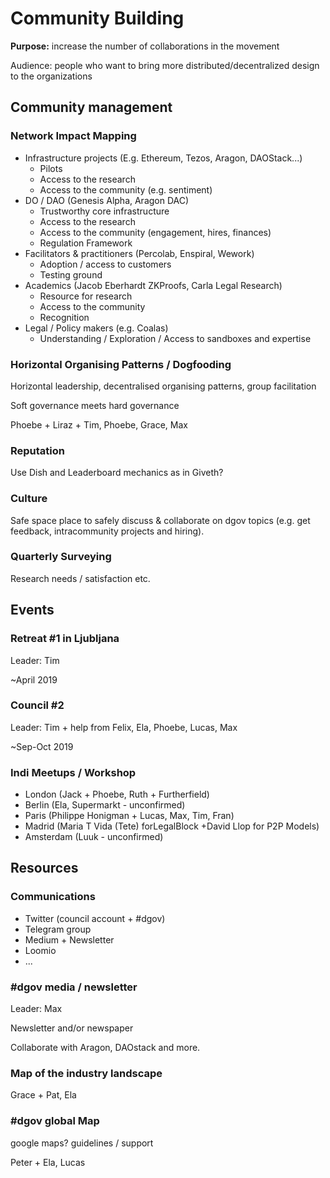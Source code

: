 # Community Building

**Purpose:** increase the number of collaborations in the movement

Audience: people who want to bring more distributed/decentralized design to the organizations

## Community management

### Network Impact Mapping

* Infrastructure projects \(E.g. Ethereum, Tezos, Aragon, DAOStack...\)
  * Pilots
  * Access to the research
  * Access to the community \(e.g. sentiment\)
* DO / DAO \(Genesis Alpha, Aragon DAC\)
  * Trustworthy core infrastructure
  * Access to the research
  * Access to the community \(engagement, hires, finances\)
  * Regulation Framework
* Facilitators & practitioners \(Percolab, Enspiral, Wework\)
  * Adoption / access to customers
  * Testing ground
* Academics \(Jacob Eberhardt ZKProofs, Carla Legal Research\)
  * Resource for research
  * Access to the community
  * Recognition
* Legal / Policy makers \(e.g. Coalas\)
  * Understanding / Exploration / Access to sandboxes and expertise

### Horizontal Organising Patterns / Dogfooding

Horizontal leadership, decentralised organising patterns, group facilitation

Soft governance meets hard governance

Phoebe + Liraz + Tim, Phoebe, Grace, Max

### Reputation

Use Dish and Leaderboard mechanics as in Giveth?

### Culture

Safe space place to safely discuss & collaborate on dgov topics \(e.g. get feedback, intracommunity projects and hiring\).

### Quarterly Surveying

Research needs / satisfaction etc.

## Events

### Retreat \#1 in Ljubljana

Leader: Tim

~April 2019

### Council \#2

Leader: Tim  + help from Felix, Ela, Phoebe, Lucas, Max

~Sep-Oct 2019

### Indi Meetups / Workshop

* London \(Jack + Phoebe, Ruth + Furtherfield\)
* Berlin \(Ela, Supermarkt - unconfirmed\)
* Paris \(Philippe Honigman + Lucas, Max, Tim, Fran\)
* Madrid \(Maria T Vida \(Tete\) forLegalBlock +David Llop for P2P Models\)
* Amsterdam \(Luuk - unconfirmed\)

## Resources

### Communications

* Twitter \(council account + \#dgov\)
* Telegram group
* Medium + Newsletter
* Loomio
* ...

### \#dgov media / newsletter

Leader: Max

Newsletter and/or newspaper

Collaborate with Aragon, DAOstack and more.

### Map of the industry landscape

Grace + Pat, Ela

### \#dgov global Map

google maps? guidelines / support

Peter + Ela, Lucas

